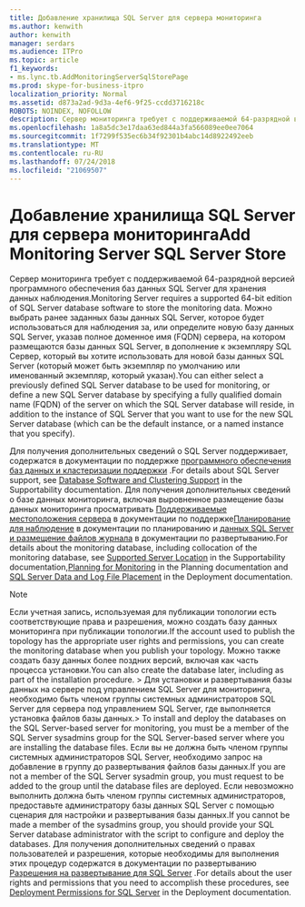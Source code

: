 ```yaml
---
title: Добавление хранилища SQL Server для сервера мониторинга
ms.author: kenwith
author: kenwith
manager: serdars
ms.audience: ITPro
ms.topic: article
f1_keywords:
- ms.lync.tb.AddMonitoringServerSqlStorePage
ms.prod: skype-for-business-itpro
localization_priority: Normal
ms.assetid: d873a2ad-9d3a-4ef6-9f25-ccdd3716218c
ROBOTS: NOINDEX, NOFOLLOW
description: Сервер мониторинга требует с поддерживаемой 64-разрядной версией программного обеспечения баз данных SQL Server для хранения данных наблюдения. Можно выбрать ранее заданных базы данных SQL Server, которое будет использоваться для наблюдения за, или определите новую базу данных SQL Server, указав полное доменное имя (FQDN) сервера, на котором размещаются базы данных SQL Server, в дополнение к экземпляру SQL Сервер, который вы хотите использовать для новой базы данных SQL Server (который может быть экземпляр по умолчанию или именованный экземпляр, который указан).
ms.openlocfilehash: 1a8a5dc3e17daa63ed844a3fa566089ee0ee7064
ms.sourcegitcommit: 1f7299f535ec6b34f92301b4abc14d8922492eeb
ms.translationtype: MT
ms.contentlocale: ru-RU
ms.lasthandoff: 07/24/2018
ms.locfileid: "21069507"
---
```

# <a name="add-monitoring-server-sql-server-store"></a><span data-ttu-id="57209-104">Добавление хранилища SQL Server для сервера мониторинга</span><span class="sxs-lookup"><span data-stu-id="57209-104">Add Monitoring Server SQL Server Store</span></span>
 
<span data-ttu-id="57209-105">Сервер мониторинга требует с поддерживаемой 64-разрядной версией программного обеспечения баз данных SQL Server для хранения данных наблюдения.</span><span class="sxs-lookup"><span data-stu-id="57209-105">Monitoring Server requires a supported 64-bit edition of SQL Server database software to store the monitoring data.</span></span> <span data-ttu-id="57209-106">Можно выбрать ранее заданных базы данных SQL Server, которое будет использоваться для наблюдения за, или определите новую базу данных SQL Server, указав полное доменное имя (FQDN) сервера, на котором размещаются базы данных SQL Server, в дополнение к экземпляру SQL Сервер, который вы хотите использовать для новой базы данных SQL Server (который может быть экземпляр по умолчанию или именованный экземпляр, который указан).</span><span class="sxs-lookup"><span data-stu-id="57209-106">You can either select a previously defined SQL Server database to be used for monitoring, or define a new SQL Server database by specifying a fully qualified domain name (FQDN) of the server on which the SQL Server database will reside, in addition to the instance of SQL Server that you want to use for the new SQL Server database (which can be the default instance, or a named instance that you specify).</span></span>
  
<span data-ttu-id="57209-107">Для получения дополнительных сведений о SQL Server поддерживает, содержатся в документации по поддержке [программного обеспечения баз данных и кластеризации поддержки](http://technet.microsoft.com/library/e05d0032-bbea-4e61-987d-d07b1c045fd5.aspx) .</span><span class="sxs-lookup"><span data-stu-id="57209-107">For details about SQL Server support, see [Database Software and Clustering Support](http://technet.microsoft.com/library/e05d0032-bbea-4e61-987d-d07b1c045fd5.aspx) in the Supportability documentation.</span></span> <span data-ttu-id="57209-108">Для получения дополнительных сведений о базе данных мониторинга, включая выровненное размещение базы данных мониторинга просматривать [Поддерживаемые местоположения сервера](http://technet.microsoft.com/library/3be990a1-5485-4b83-b73f-947ac97821f9.aspx) в документации по поддержке[Планирование для наблюдение](http://technet.microsoft.com/library/26cead5a-183c-42f1-a4b0-0e8d61c6159d.aspx) в документации по планированию и [данных SQL Server и размещение файлов журнала](http://technet.microsoft.com/library/67aa525b-8aa3-474f-827e-8e1d4697f30f.aspx) в документации по развертыванию.</span><span class="sxs-lookup"><span data-stu-id="57209-108">For details about the monitoring database, including collocation of the monitoring database, see [Supported Server Location](http://technet.microsoft.com/library/3be990a1-5485-4b83-b73f-947ac97821f9.aspx) in the Supportability documentation,[Planning for Monitoring](http://technet.microsoft.com/library/26cead5a-183c-42f1-a4b0-0e8d61c6159d.aspx) in the Planning documentation and [SQL Server Data and Log File Placement](http://technet.microsoft.com/library/67aa525b-8aa3-474f-827e-8e1d4697f30f.aspx) in the Deployment documentation.</span></span>
  
> [!NOTE]
> <span data-ttu-id="57209-109">Если учетная запись, используемая для публикации топологии есть соответствующие права и разрешения, можно создать базу данных мониторинга при публикации топологии.</span><span class="sxs-lookup"><span data-stu-id="57209-109">If the account used to publish the topology has the appropriate user rights and permissions, you can create the monitoring database when you publish your topology.</span></span> <span data-ttu-id="57209-110">Можно также создать базу данных более поздних версий, включая как часть процесса установки.</span><span class="sxs-lookup"><span data-stu-id="57209-110">You can also create the database later, including as part of the installation procedure.</span></span> <span data-ttu-id="57209-111">> Для установки и развертывания базы данных на сервере под управлением SQL Server для мониторинга, необходимо быть членом группы системных администраторов SQL Server для сервера под управлением SQL Server, где выполняется установка файлов базы данных.</span><span class="sxs-lookup"><span data-stu-id="57209-111">> To install and deploy the databases on the SQL Server-based server for monitoring, you must be a member of the SQL Server sysadmins group for the SQL Server-based server where you are installing the database files.</span></span> <span data-ttu-id="57209-112">Если вы не должна быть членом группы системных администраторов SQL Server, необходимо запрос на добавление в группу до развертывания файлов базы данных.</span><span class="sxs-lookup"><span data-stu-id="57209-112">If you are not a member of the SQL Server sysadmin group, you must request to be added to the group until the database files are deployed.</span></span> <span data-ttu-id="57209-113">Если невозможно выполнить должна быть членом группы системных администраторов, предоставьте администратору базы данных SQL Server с помощью сценария для настройки и развертывания базы данных.</span><span class="sxs-lookup"><span data-stu-id="57209-113">If you cannot be made a member of the sysadmins group, you should provide your SQL Server database administrator with the script to configure and deploy the databases.</span></span> <span data-ttu-id="57209-114">Для получения дополнительных сведений о правах пользователей и разрешения, которые необходимы для выполнения этих процедур содержатся в документации по развертыванию [Разрешения на развертывание для SQL Server](http://technet.microsoft.com/library/56ea0c02-bcf5-4d45-aa13-570531c29074.aspx) .</span><span class="sxs-lookup"><span data-stu-id="57209-114">For details about the user rights and permissions that you need to accomplish these procedures, see [Deployment Permissions for SQL Server](http://technet.microsoft.com/library/56ea0c02-bcf5-4d45-aa13-570531c29074.aspx) in the Deployment documentation.</span></span>
  

